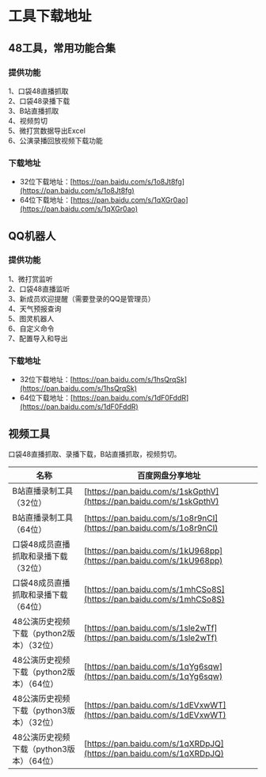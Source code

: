 # 工具下载地址

## 48工具，常用功能合集
### 提供功能
1、口袋48直播抓取   
2、口袋48录播下载   
3、B站直播抓取   
4、视频剪切   
5、微打赏数据导出Excel   
6、公演录播回放视频下载功能
### 下载地址
* 32位下载地址：[https://pan.baidu.com/s/1o8Jt8fg](https://pan.baidu.com/s/1o8Jt8fg)
* 64位下载地址：[https://pan.baidu.com/s/1qXGr0ao](https://pan.baidu.com/s/1qXGr0ao)

## QQ机器人
### 提供功能
1、微打赏监听   
2、口袋48直播监听   
3、新成员欢迎提醒（需要登录的QQ是管理员）   
4、天气预报查询   
5、图灵机器人   
6、自定义命令   
7、配置导入和导出
### 下载地址
* 32位下载地址：[https://pan.baidu.com/s/1hsQrqSk](https://pan.baidu.com/s/1hsQrqSk)
* 64位下载地址：[https://pan.baidu.com/s/1dF0FddR](https://pan.baidu.com/s/1dF0FddR)

## 视频工具
口袋48直播抓取、录播下载，B站直播抓取，视频剪切。

| 名称 | 百度网盘分享地址 |
| ---  | --- |
| B站直播录制工具（32位）                   | [https://pan.baidu.com/s/1skGpthV](https://pan.baidu.com/s/1skGpthV) |
| B站直播录制工具（64位）                   | [https://pan.baidu.com/s/1o8r9nCI](https://pan.baidu.com/s/1o8r9nCI) |
| 口袋48成员直播抓取和录播下载 （32位）     | [https://pan.baidu.com/s/1kU968pp](https://pan.baidu.com/s/1kU968pp) |
| 口袋48成员直播抓取和录播下载 （64位）     | [https://pan.baidu.com/s/1mhCSo8S](https://pan.baidu.com/s/1mhCSo8S) |
| 48公演历史视频下载（python2版本）（32位） | [https://pan.baidu.com/s/1sle2wTf](https://pan.baidu.com/s/1sle2wTf) |
| 48公演历史视频下载（python2版本）（64位） | [https://pan.baidu.com/s/1qYg6sqw](https://pan.baidu.com/s/1qYg6sqw) |
| 48公演历史视频下载（python3版本）（32位） | [https://pan.baidu.com/s/1dEVxwWT](https://pan.baidu.com/s/1dEVxwWT) |
| 48公演历史视频下载（python3版本）（64位） | [https://pan.baidu.com/s/1qXRDpJQ](https://pan.baidu.com/s/1qXRDpJQ) |
